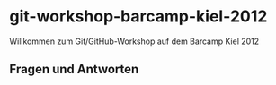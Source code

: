 git-workshop-barcamp-kiel-2012
==============================

Willkommen zum Git/GitHub-Workshop auf dem Barcamp Kiel 2012

Fragen und Antworten
--------------------
